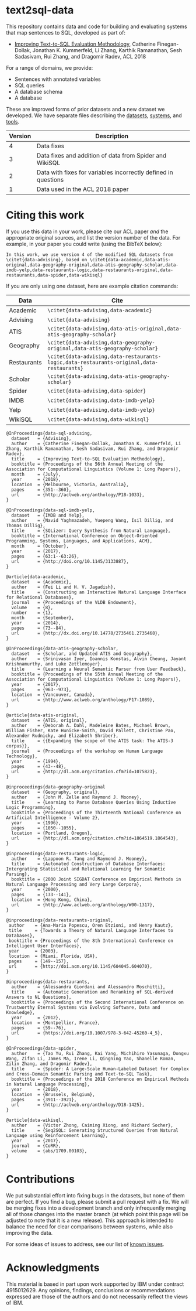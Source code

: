 # text2sql-data
This repository contains data and code for building and evaluating systems that map sentences to SQL, developed as part of:

  - [Improving Text-to-SQL Evaluation Methodology](http://aclweb.org/anthology/P18-1033),
  Catherine Finegan-Dollak, Jonathan K. Kummerfeld, Li Zhang, Karthik Ramanathan, Sesh Sadasivam, Rui Zhang, and Dragomir Radev,
  ACL 2018

For a range of domains, we provide:

- Sentences with annotated variables
- SQL queries
- A database schema
- A database

These are improved forms of prior datasets and a new dataset we developed.
We have separate files describing the [datasets](./data/), [systems](./systems/), and [tools](./tools/).

Version | Description
------- | -------------
4       | Data fixes
3       | Data fixes and addition of data from Spider and WikiSQL
2       | Data with fixes for variables incorrectly defined in questions
1       | Data used in the ACL 2018 paper

# Citing this work

If you use this data in your work, please cite our ACL paper _and_ the appropriate original sources, and list the version number of the data.
For example, in your paper you could write (using the BibTeX below):

```
In this work, we use version 4 of the modified SQL datasets from \citet{data-advising}, based on \citet{data-academic,data-atis-original,data-geography-original,data-atis-geography-scholar,data-imdb-yelp,data-restaurants-logic,data-restaurants-original,data-restaurants,data-spider,data-wikisql}
```

If you are only using one dataset, here are example citation commands:

Data         | Cite
------------ | ------
Academic     | `\citet{data-advising,data-academic}`
Advising     | `\citet{data-advising}`
ATIS         | `\citet{data-advising,data-atis-original,data-atis-geography-scholar}`
Geography    | `\citet{data-advising,data-geography-original,data-atis-geography-scholar}`
Restaurants  | `\citet{data-advising,data-restaurants-logic,data-restaurants-original,data-restaurants}`
Scholar      | `\citet{data-advising,data-atis-geography-scholar}`
Spider       | `\citet{data-advising,data-spider}`
IMDB         | `\citet{data-advising,data-imdb-yelp}`
Yelp         | `\citet{data-advising,data-imdb-yelp}`
WikiSQL      | `\citet{data-advising,data-wikisql}`

```TeX
@InProceedings{data-sql-advising,
  dataset   = {Advising},
  author    = {Catherine Finegan-Dollak, Jonathan K. Kummerfeld, Li Zhang, Karthik Ramanathan, Sesh Sadasivam, Rui Zhang, and Dragomir Radev},
  title     = {Improving Text-to-SQL Evaluation Methodology},
  booktitle = {Proceedings of the 56th Annual Meeting of the Association for Computational Linguistics (Volume 1: Long Papers)},
  month     = {July},
  year      = {2018},
  location  = {Melbourne, Victoria, Australia},
  pages     = {351--360},
  url       = {http://aclweb.org/anthology/P18-1033},
}

@InProceedings{data-sql-imdb-yelp,
  dataset   = {IMDB and Yelp},
  author    = {Navid Yaghmazadeh, Yuepeng Wang, Isil Dillig, and Thomas Dillig},
  title     = {SQLizer: Query Synthesis from Natural Language},
  booktitle = {International Conference on Object-Oriented Programming, Systems, Languages, and Applications, ACM},
  month     = {October},
  year      = {2017},
  pages     = {63:1--63:26},
  url       = {http://doi.org/10.1145/3133887},
}

@article{data-academic,
  dataset   = {Academic},
  author    = {Fei Li and H. V. Jagadish},
  title     = {Constructing an Interactive Natural Language Interface for Relational Databases},
  journal   = {Proceedings of the VLDB Endowment},
  volume    = {8},
  number    = {1},
  month     = {September},
  year      = {2014},
  pages     = {73--84},
  url       = {http://dx.doi.org/10.14778/2735461.2735468},
} 

@InProceedings{data-atis-geography-scholar,
  dataset   = {Scholar, and Updated ATIS and Geography},
  author    = {Srinivasan Iyer, Ioannis Konstas, Alvin Cheung, Jayant Krishnamurthy, and Luke Zettlemoyer},
  title     = {Learning a Neural Semantic Parser from User Feedback},
  booktitle = {Proceedings of the 55th Annual Meeting of the Association for Computational Linguistics (Volume 1: Long Papers)},
  year      = {2017},
  pages     = {963--973},
  location  = {Vancouver, Canada},
  url       = {http://www.aclweb.org/anthology/P17-1089},
}

@article{data-atis-original,
  dataset   = {ATIS, original},
  author    = {Deborah A. Dahl, Madeleine Bates, Michael Brown, William Fisher, Kate Hunicke-Smith, David Pallett, Christine Pao, Alexander Rudnicky, and Elizabeth Shriber},
  title     = {{Expanding the scope of the ATIS task: The ATIS-3 corpus}},
  journal   = {Proceedings of the workshop on Human Language Technology},
  year      = {1994},
  pages     = {43--48},
  url       = {http://dl.acm.org/citation.cfm?id=1075823},
}

@inproceedings{data-geography-original
  dataset   = {Geography, original},
  author    = {John M. Zelle and Raymond J. Mooney},
  title     = {Learning to Parse Database Queries Using Inductive Logic Programming},
  booktitle = {Proceedings of the Thirteenth National Conference on Artificial Intelligence - Volume 2},
  year      = {1996},
  pages     = {1050--1055},
  location  = {Portland, Oregon},
  url       = {http://dl.acm.org/citation.cfm?id=1864519.1864543},
}

@inproceedings{data-restaurants-logic,
  author    = {Lappoon R. Tang and Raymond J. Mooney},
  title     = {Automated Construction of Database Interfaces: Intergrating Statistical and Relational Learning for Semantic Parsing},
  booktitle = {2000 Joint SIGDAT Conference on Empirical Methods in Natural Language Processing and Very Large Corpora},
  year      = {2000},
  pages     = {133--141},
  location  = {Hong Kong, China},
  url       = {http://www.aclweb.org/anthology/W00-1317},
}

@inproceedings{data-restaurants-original,
 author    = {Ana-Maria Popescu, Oren Etzioni, and Henry Kautz},
 title     = {Towards a Theory of Natural Language Interfaces to Databases},
 booktitle = {Proceedings of the 8th International Conference on Intelligent User Interfaces},
 year      = {2003},
 location  = {Miami, Florida, USA},
 pages     = {149--157},
 url       = {http://doi.acm.org/10.1145/604045.604070},
}

@inproceedings{data-restaurants,
  author    = {Alessandra Giordani and Alessandro Moschitti},
  title     = {Automatic Generation and Reranking of SQL-derived Answers to NL Questions},
  booktitle = {Proceedings of the Second International Conference on Trustworthy Eternal Systems via Evolving Software, Data and Knowledge},
  year      = {2012},
  location  = {Montpellier, France},
  pages     = {59--76},
  url       = {https://doi.org/10.1007/978-3-642-45260-4_5},
}

@InProceedings{data-spider,
  author    = {Tao Yu, Rui Zhang, Kai Yang, Michihiro Yasunaga, Dongxu Wang, Zifan Li, James Ma, Irene Li, Qingning Yao, Shanelle Roman, Zilin Zhang, and Dragomir Radev},
  title     = {Spider: A Large-Scale Human-Labeled Dataset for Complex and Cross-Domain Semantic Parsing and Text-to-SQL Task},
  booktitle = {Proceedings of the 2018 Conference on Empirical Methods in Natural Language Processing},
  year      = {2018},
  location  = {Brussels, Belgium},
  pages     = {3911--3921},
  url       = {http://aclweb.org/anthology/D18-1425},
}

@article{data-wikisql,
  author    = {Victor Zhong, Caiming Xiong, and Richard Socher},
  title     = {Seq2SQL: Generating Structured Queries from Natural Language using Reinforcement Learning},
  year      = {2017},
  journal   = {CoRR},
  volume    = {abs/1709.00103},
}
```

# Contributions

We put substantial effort into fixing bugs in the datasets, but none of them are perfect.
If you find a bug, please submit a pull request with a fix.
We will be merging fixes into a development branch and only infrequently merging all of those changes into the master branch (at which point this page will be adjusted to note that it is a new release).
This approach is intended to balance the need for clear comparisons between systems, while also improving the data.

For some ideas of issues to address, see our list of [known issues](./known-issues.md).

# Acknowledgments

This material is based in part upon work supported by IBM under contract 4915012629.
Any opinions, findings, conclusions or recommendations expressed are those of the authors and do not necessarily reflect the views of IBM.
